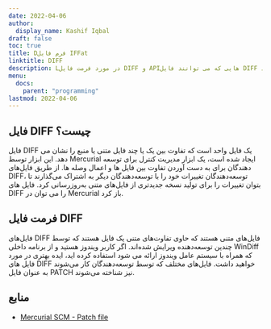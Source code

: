 ```yaml
---
date: 2022-04-06
author:
  display_name: Kashif Iqbal
draft: false
toc: true
title: Dفرم فایل IFFat
linktitle: DIFF
description: Lدر مورد فرمت فایل DIFF و APIهایی که می توانند فایل DIFF را ایجاد و باز کنند، کسب درآمد کنیدs.
menu:
  docs:
    parent: "programming"
lastmod: 2022-04-06
---
```


## فایل DIFF چیست؟

فایل DIFF یک فایل واحد است که تفاوت بین یک یا چند فایل متنی یا منبع را نشان می دهد. این ابزار توسط Mercurial ایجاد شده است، یک ابزار مدیریت کنترل برای توسعه دهندگان برای به دست آوردن تفاوت بین فایل ها و اعمال وصله ها. از طریق فایل‌های DIFF، توسعه‌دهندگان تغییرات خود را با توسعه‌دهندگان دیگر به اشتراک می‌گذارند تا بتوان تغییرات را برای تولید نسخه جدیدتری از فایل‌های متنی به‌روزرسانی کرد. فایل های DIFF را می توان در Mercurial باز کرد.

## فرمت فایل DIFF

فایل‌های DIFF فایل‌های متنی هستند که حاوی تفاوت‌های متنی یک فایل هستند که توسط چندین توسعه‌دهنده ویرایش شده‌اند. اگر کاربر ویندوز هستید و از برنامه داخلی WinDiff که همراه با سیستم عامل ویندوز ارائه می شود استفاده کرده اید، ایده بهتری در مورد فایل های DIFF خواهید داشت. فایل‌های مختلف که توسط توسعه‌دهندگان کار می‌شوند به عنوان فایل PATCH نیز شناخته می‌شوند.

## منابع ##

 * [Mercurial SCM - Patch file](https://www.mercurial-scm.org/wiki/PatchFile)

